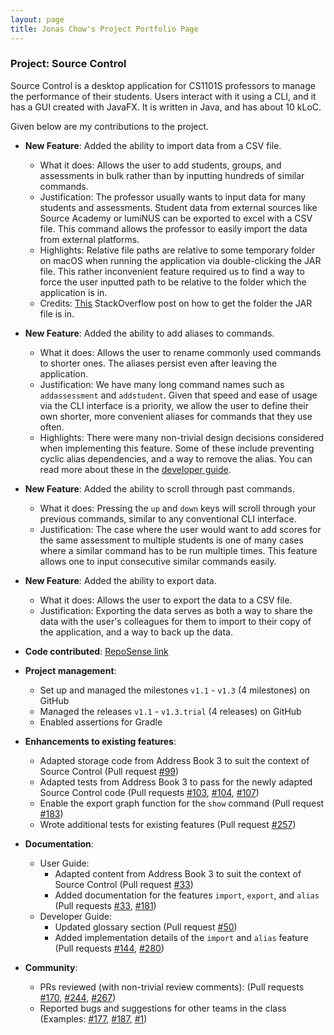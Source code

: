 ```yaml
---
layout: page
title: Jonas Chow's Project Portfolio Page
---
```


### Project: Source Control

Source Control is a desktop application for CS1101S professors to manage the performance of their students. Users interact with it using a CLI, and it has a GUI created with JavaFX. It is written in Java, and has about 10 kLoC.

Given below are my contributions to the project.

* **New Feature**: Added the ability to import data from a CSV file.
    * What it does: Allows the user to add students, groups, and assessments in bulk rather than by inputting hundreds of similar commands.
    * Justification: The professor usually wants to input data for many students and assessments. Student data from external sources like Source Academy or lumiNUS can be exported to excel with a CSV file. This command allows the professor to easily import the data from external platforms.
    * Highlights: Relative file paths are relative to some temporary folder on macOS when running the application via double-clicking the JAR file. This rather inconvenient feature required us to find a way to force the user inputted path to be relative to the folder which the application is in. 
    * Credits: [This](https://stackoverflow.com/questions/320542/how-to-get-the-path-of-a-running-jar-file) StackOverflow post on how to get the folder the JAR file is in.

* **New Feature**: Added the ability to add aliases to commands.
    * What it does: Allows the user to rename commonly used commands to shorter ones. The aliases persist even after leaving the application.
    * Justification: We have many long command names such as `addassessment` and `addstudent`. Given that speed and ease of usage via the CLI interface is a priority, we allow the user to define their own shorter, more convenient aliases for commands that they use often.
    * Highlights: There were many non-trivial design decisions considered when implementing this feature. Some of these include preventing cyclic alias dependencies, and a way to remove the alias. You can read more about these in the [developer guide](../DeveloperGuide.md).
    
* **New Feature**: Added the ability to scroll through past commands.
    * What it does: Pressing the `up` and `down` keys will scroll through your previous commands, similar to any conventional CLI interface.
    * Justification: The case where the user would want to add scores for the same assessment to multiple students is one of many cases where a similar command has to be run multiple times. This feature allows one to input consecutive similar commands easily.

<div style="page-break-after: always;"></div>

* **New Feature**: Added the ability to export data.
    * What it does: Allows the user to export the data to a CSV file. 
    * Justification: Exporting the data serves as both a way to share the data with the user's colleagues for them to import to their copy of the application, and a way to back up the data.

* **Code contributed**: [RepoSense link](https://nus-cs2103-ay2122s1.github.io/tp-dashboard/?search=jonas-chow)

* **Project management**:
    * Set up and managed the milestones `v1.1` - `v1.3` (4 milestones) on GitHub
    * Managed the releases `v1.1` - `v1.3.trial` (4 releases) on GitHub
    * Enabled assertions for Gradle

* **Enhancements to existing features**:
    * Adapted storage code from Address Book 3 to suit the context of Source Control (Pull request [\#99](https://github.com/AY2122S1-CS2103T-W08-2/tp/pull/99))
    * Adapted tests from Address Book 3 to pass for the newly adapted Source Control code (Pull requests [\#103](https://github.com/AY2122S1-CS2103T-W08-2/tp/pull/103), [\#104](https://github.com/AY2122S1-CS2103T-W08-2/tp/pull/104), [\#107](https://github.com/AY2122S1-CS2103T-W08-2/tp/pull/107))
    * Enable the export graph function for the `show` command (Pull request [\#183](https://github.com/AY2122S1-CS2103T-W08-2/tp/pull/183))
    * Wrote additional tests for existing features (Pull request [\#257](https://github.com/AY2122S1-CS2103T-W08-2/tp/pull/257))

* **Documentation**:
    * User Guide:
        * Adapted content from Address Book 3 to suit the context of Source Control (Pull request [\#33](https://github.com/AY2122S1-CS2103T-W08-2/tp/pull/33))
        * Added documentation for the features `import`, `export`, and `alias` (Pull requests [\#33](https://github.com/AY2122S1-CS2103T-W08-2/tp/pull/33), [\#181](https://github.com/AY2122S1-CS2103T-W08-2/tp/pull/181))
    * Developer Guide:
        * Updated glossary section (Pull request [\#50](https://github.com/AY2122S1-CS2103T-W08-2/tp/pull/50))
        * Added implementation details of the `import` and `alias` feature (Pull requests [\#144](https://github.com/AY2122S1-CS2103T-W08-2/tp/pull/144), [\#280](https://github.com/AY2122S1-CS2103T-W08-2/tp/pull/280))
    
* **Community**:
    * PRs reviewed (with non-trivial review comments): (Pull requests [\#170](https://github.com/AY2122S1-CS2103T-W08-2/tp/pull/170), [\#244](https://github.com/AY2122S1-CS2103T-W08-2/tp/pull/244), [\#267](https://github.com/AY2122S1-CS2103T-W08-2/tp/pull/267))
    * Reported bugs and suggestions for other teams in the class (Examples: [\#177](https://github.com/AY2122S1-CS2103T-T09-2/tp/issues/177), [\#187](https://github.com/AY2122S1-CS2103T-T09-2/tp/issues/187), [\#1](https://github.com/jonas-chow/ped/issues/1))
